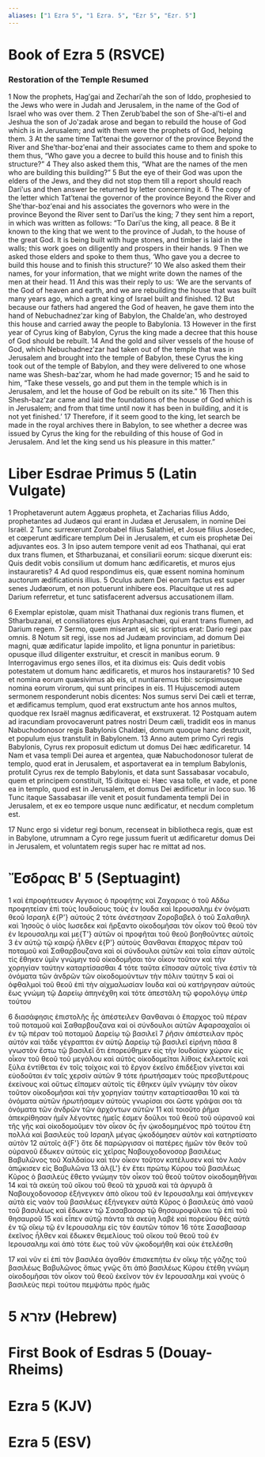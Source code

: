 ```yaml
---
aliases: ["1 Ezra 5", "1 Ezra. 5", "Ezr 5", "Ezr. 5"]
---
```



# Book of Ezra 5 (RSVCE)

### Restoration of the Temple Resumed
1 Now the prophets, Hagʹgai and Zechariʹah the son of Iddo, prophesied to the Jews who were in Judah and Jerusalem, in the name of the God of Israel who was over them.
2 Then Zerubʹbabel the son of She-alʹti-el and Jeshua the son of Joʹzadak arose and began to rebuild the house of God which is in Jerusalem; and with them were the prophets of God, helping them.
3 At the same time Tatʹtenai the governor of the province Beyond the River and Sheʹthar-bozʹenai and their associates came to them and spoke to them thus, “Who gave you a decree to build this house and to finish this structure?”
4 They also asked them this, “What are the names of the men who are building this building?”
5 But the eye of their God was upon the elders of the Jews, and they did not stop them till a report should reach Dariʹus and then answer be returned by letter concerning it.
6 The copy of the letter which Tatʹtenai the governor of the province Beyond the River and Sheʹthar-bozʹenai and his associates the governors who were in the province Beyond the River sent to Dariʹus the king;
7 they sent him a report, in which was written as follows: “To Dariʹus the king, all peace.
8 Be it known to the king that we went to the province of Judah, to the house of the great God. It is being built with huge stones, and timber is laid in the walls; this work goes on diligently and prospers in their hands.
9 Then we asked those elders and spoke to them thus, ‘Who gave you a decree to build this house and to finish this structure?’
10 We also asked them their names, for your information, that we might write down the names of the men at their head.
11 And this was their reply to us: ‘We are the servants of the God of heaven and earth, and we are rebuilding the house that was built many years ago, which a great king of Israel built and finished.
12 But because our fathers had angered the God of heaven, he gave them into the hand of Nebuchadnezʹzar king of Babylon, the Chaldeʹan, who destroyed this house and carried away the people to Babylonia.
13 However in the first year of Cyrus king of Babylon, Cyrus the king made a decree that this house of God should be rebuilt.
14 And the gold and silver vessels of the house of God, which Nebuchadnezʹzar had taken out of the temple that was in Jerusalem and brought into the temple of Babylon, these Cyrus the king took out of the temple of Babylon, and they were delivered to one whose name was Shesh-bazʹzar, whom he had made governor;
15 and he said to him, “Take these vessels, go and put them in the temple which is in Jerusalem, and let the house of God be rebuilt on its site.”
16 Then this Shesh-bazʹzar came and laid the foundations of the house of God which is in Jerusalem; and from that time until now it has been in building, and it is not yet finished.’
17 Therefore, if it seem good to the king, let search be made in the royal archives there in Babylon, to see whether a decree was issued by Cyrus the king for the rebuilding of this house of God in Jerusalem. And let the king send us his pleasure in this matter.”


# Liber Esdrae Primus 5 (Latin Vulgate)

1 Prophetaverunt autem Aggæus propheta, et Zacharias filius Addo, prophetantes ad Judæos qui erant in Judæa et Jerusalem, in nomine Dei Israël.
2 Tunc surrexerunt Zorobabel filius Salathiel, et Josue filius Josedec, et cœperunt ædificare templum Dei in Jerusalem, et cum eis prophetæ Dei adjuvantes eos.
3 In ipso autem tempore venit ad eos Thathanai, qui erat dux trans flumen, et Stharbuzanai, et consiliarii eorum: sicque dixerunt eis: Quis dedit vobis consilium ut domum hanc ædificaretis, et muros ejus instauraretis?
4 Ad quod respondimus eis, quæ essent nomina hominum auctorum ædificationis illius.
5 Oculus autem Dei eorum factus est super senes Judæorum, et non potuerunt inhibere eos. Placuitque ut res ad Darium referretur, et tunc satisfacerent adversus accusationem illam.

6 Exemplar epistolæ, quam misit Thathanai dux regionis trans flumen, et Stharbuzanai, et consiliatores ejus Arphasachæi, qui erant trans flumen, ad Darium regem.
7 Sermo, quem miserant ei, sic scriptus erat: Dario regi pax omnis.
8 Notum sit regi, isse nos ad Judæam provinciam, ad domum Dei magni, quæ ædificatur lapide impolito, et ligna ponuntur in parietibus: opusque illud diligenter exstruitur, et crescit in manibus eorum.
9 Interrogavimus ergo senes illos, et ita diximus eis: Quis dedit vobis potestatem ut domum hanc ædificaretis, et muros hos instauraretis?
10 Sed et nomina eorum quæsivimus ab eis, ut nuntiaremus tibi: scripsimusque nomina eorum virorum, qui sunt principes in eis.
11 Hujuscemodi autem sermonem responderunt nobis dicentes: Nos sumus servi Dei cæli et terræ, et ædificamus templum, quod erat exstructum ante hos annos multos, quodque rex Israël magnus ædificaverat, et exstruxerat.
12 Postquam autem ad iracundiam provocaverunt patres nostri Deum cæli, tradidit eos in manus Nabuchodonosor regis Babylonis Chaldæi, domum quoque hanc destruxit, et populum ejus transtulit in Babylonem.
13 Anno autem primo Cyri regis Babylonis, Cyrus rex proposuit edictum ut domus Dei hæc ædificaretur.
14 Nam et vasa templi Dei aurea et argentea, quæ Nabuchodonosor tulerat de templo, quod erat in Jerusalem, et asportaverat ea in templum Babylonis, protulit Cyrus rex de templo Babylonis, et data sunt Sassabasar vocabulo, quem et principem constituit,
15 dixitque ei: Hæc vasa tolle, et vade, et pone ea in templo, quod est in Jerusalem, et domus Dei ædificetur in loco suo.
16 Tunc itaque Sassabasar ille venit et posuit fundamenta templi Dei in Jerusalem, et ex eo tempore usque nunc ædificatur, et necdum completum est.

17 Nunc ergo si videtur regi bonum, recenseat in bibliotheca regis, quæ est in Babylone, utrumnam a Cyro rege jussum fuerit ut ædificaretur domus Dei in Jerusalem, et voluntatem regis super hac re mittat ad nos.


# Ἔσδρας Βʹ 5 (Septuagint)

1 καὶ ἐπροφήτευσεν Αγγαιος ὁ προφήτης καὶ Ζαχαριας ὁ τοῦ Αδδω προφητείαν ἐπὶ τοὺς Ιουδαίους τοὺς ἐν Ιουδα καὶ Ιερουσαλημ ἐν ὀνόματι θεοῦ Ισραηλ ἐ{P'} αὐτούς
2 τότε ἀνέστησαν Ζοροβαβελ ὁ τοῦ Σαλαθιηλ καὶ Ἰησοῦς ὁ υἱὸς Ιωσεδεκ καὶ ἤρξαντο οἰκοδομῆσαι τὸν οἶκον τοῦ θεοῦ τὸν ἐν Ιερουσαλημ καὶ με{T'} αὐτῶν οἱ προφῆται τοῦ θεοῦ βοηθοῦντες αὐτοῖς
3 ἐν αὐτῷ τῷ καιρῷ ἦλθεν ἐ{P'} αὐτοὺς Θανθαναι ἔπαρχος πέραν τοῦ ποταμοῦ καὶ Σαθαρβουζανα καὶ οἱ σύνδουλοι αὐτῶν καὶ τοῖα εἶπαν αὐτοῖς τίς ἔθηκεν ὑμῖν γνώμην τοῦ οἰκοδομῆσαι τὸν οἶκον τοῦτον καὶ τὴν χορηγίαν ταύτην καταρτίσασθαι
4 τότε ταῦτα εἴποσαν αὐτοῖς τίνα ἐστὶν τὰ ὀνόματα τῶν ἀνδρῶν τῶν οἰκοδομούντων τὴν πόλιν ταύτην
5 καὶ οἱ ὀφθαλμοὶ τοῦ θεοῦ ἐπὶ τὴν αἰχμαλωσίαν Ιουδα καὶ οὐ κατήργησαν αὐτούς ἕως γνώμη τῷ Δαρείῳ ἀπηνέχθη καὶ τότε ἀπεστάλη τῷ φορολόγῳ ὑπὲρ τούτου

6 διασάφησις ἐπιστολῆς ἧς ἀπέστειλεν Θανθαναι ὁ ἔπαρχος τοῦ πέραν τοῦ ποταμοῦ καὶ Σαθαρβουζανα καὶ οἱ σύνδουλοι αὐτῶν Αφαρσαχαῖοι οἱ ἐν τῷ πέραν τοῦ ποταμοῦ Δαρείῳ τῷ βασιλεῖ
7 ῥῆσιν ἀπέστειλαν πρὸς αὐτόν καὶ τάδε γέγραπται ἐν αὐτῷ Δαρείῳ τῷ βασιλεῖ εἰρήνη πᾶσα
8 γνωστὸν ἔστω τῷ βασιλεῖ ὅτι ἐπορεύθημεν εἰς τὴν Ιουδαίαν χώραν εἰς οἶκον τοῦ θεοῦ τοῦ μεγάλου καὶ αὐτὸς οἰκοδομεῖται λίθοις ἐκλεκτοῖς καὶ ξύλα ἐντίθεται ἐν τοῖς τοίχοις καὶ τὸ ἔργον ἐκεῖνο ἐπιδέξιον γίνεται καὶ εὐοδοῦται ἐν ταῖς χερσὶν αὐτῶν
9 τότε ἠρωτήσαμεν τοὺς πρεσβυτέρους ἐκείνους καὶ οὕτως εἴπαμεν αὐτοῖς τίς ἔθηκεν ὑμῖν γνώμην τὸν οἶκον τοῦτον οἰκοδομῆσαι καὶ τὴν χορηγίαν ταύτην καταρτίσασθαι
10 καὶ τὰ ὀνόματα αὐτῶν ἠρωτήσαμεν αὐτοὺς γνωρίσαι σοι ὥστε γράψαι σοι τὰ ὀνόματα τῶν ἀνδρῶν τῶν ἀρχόντων αὐτῶν
11 καὶ τοιοῦτο ῥῆμα ἀπεκρίθησαν ἡμῖν λέγοντες ἡμεῖς ἐσμεν δοῦλοι τοῦ θεοῦ τοῦ οὐρανοῦ καὶ τῆς γῆς καὶ οἰκοδομοῦμεν τὸν οἶκον ὃς ἦν ᾠκοδομημένος πρὸ τούτου ἔτη πολλά καὶ βασιλεὺς τοῦ Ισραηλ μέγας ᾠκοδόμησεν αὐτὸν καὶ κατηρτίσατο αὐτὸν
12 αὐτοῖς ἀ{F'} ὅτε δὲ παρώργισαν οἱ πατέρες ἡμῶν τὸν θεὸν τοῦ οὐρανοῦ ἔδωκεν αὐτοὺς εἰς χεῖρας Ναβουχοδονοσορ βασιλέως Βαβυλῶνος τοῦ Χαλδαίου καὶ τὸν οἶκον τοῦτον κατέλυσεν καὶ τὸν λαὸν ἀπῴκισεν εἰς Βαβυλῶνα
13 ἀλ{L'} ἐν ἔτει πρώτῳ Κύρου τοῦ βασιλέως Κῦρος ὁ βασιλεὺς ἔθετο γνώμην τὸν οἶκον τοῦ θεοῦ τοῦτον οἰκοδομηθῆναι
14 καὶ τὰ σκεύη τοῦ οἴκου τοῦ θεοῦ τὰ χρυσᾶ καὶ τὰ ἀργυρᾶ ἃ Ναβουχοδονοσορ ἐξήνεγκεν ἀπὸ οἴκου τοῦ ἐν Ιερουσαλημ καὶ ἀπήνεγκεν αὐτὰ εἰς ναὸν τοῦ βασιλέως ἐξήνεγκεν αὐτὰ Κῦρος ὁ βασιλεὺς ἀπὸ ναοῦ τοῦ βασιλέως καὶ ἔδωκεν τῷ Σασαβασαρ τῷ θησαυροφύλακι τῷ ἐπὶ τοῦ θησαυροῦ
15 καὶ εἶπεν αὐτῷ πάντα τὰ σκεύη λαβὲ καὶ πορεύου θὲς αὐτὰ ἐν τῷ οἴκῳ τῷ ἐν Ιερουσαλημ εἰς τὸν ἑαυτῶν τόπον
16 τότε Σασαβασαρ ἐκεῖνος ἦλθεν καὶ ἔδωκεν θεμελίους τοῦ οἴκου τοῦ θεοῦ τοῦ ἐν Ιερουσαλημ καὶ ἀπὸ τότε ἕως τοῦ νῦν ᾠκοδομήθη καὶ οὐκ ἐτελέσθη

17 καὶ νῦν εἰ ἐπὶ τὸν βασιλέα ἀγαθόν ἐπισκεπήτω ἐν οἴκῳ τῆς γάζης τοῦ βασιλέως Βαβυλῶνος ὅπως γνῷς ὅτι ἀπὸ βασιλέως Κύρου ἐτέθη γνώμη οἰκοδομῆσαι τὸν οἶκον τοῦ θεοῦ ἐκεῖνον τὸν ἐν Ιερουσαλημ καὶ γνοὺς ὁ βασιλεὺς περὶ τούτου πεμψάτω πρὸς ἡμᾶς


# 5 עזרא (Hebrew)


# First Book of Esdras 5 (Douay-Rheims)


# Ezra 5 (KJV)


# Ezra 5 (ESV)

